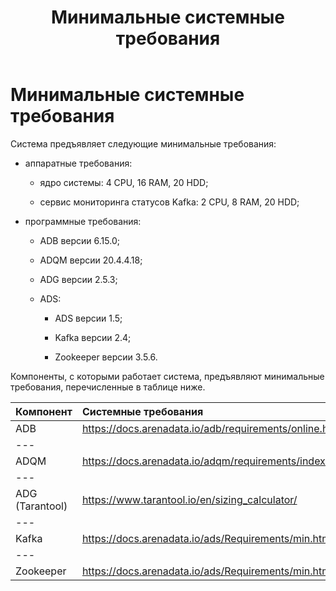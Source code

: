 ﻿---
layout: default
title: Минимальные системные требования
nav_order: 1
parent: Эксплуатация
has_children: false
has_toc: false
---

Минимальные системные требования
================================

Система предъявляет следующие минимальные требования:

*   аппаратные требования:

    *   ядро системы: 4 CPU, 16 RAM, 20 HDD;

    *   сервис мониторинга статусов Kafka: 2 CPU, 8 RAM, 20 HDD;

*   программные требования:

    *   ADB версии 6.15.0;

    *   ADQM версии 20.4.4.18;

    *   ADG версии 2.5.3;

    *   ADS:

        *   ADS версии 1.5;

        *   Kafka версии 2.4;

        *   Zookeeper версии 3.5.6.
    
Компоненты, с которыми работает система, предъявляют минимальные требования, перечисленные 
в таблице ниже.

| Компонент | Системные требования
|:-|:-
| ADB | <https://docs.arenadata.io/adb/requirements/online.html#id2>
|---
| ADQM | <https://docs.arenadata.io/adqm/requirements/index.html#clickhouse> 
|---
| ADG (Tarantool) | <https://www.tarantool.io/en/sizing_calculator/>
|---
| Kafka | <https://docs.arenadata.io/ads/Requirements/min.html>
|---
| Zookeeper | <https://docs.arenadata.io/ads/Requirements/min.html> 